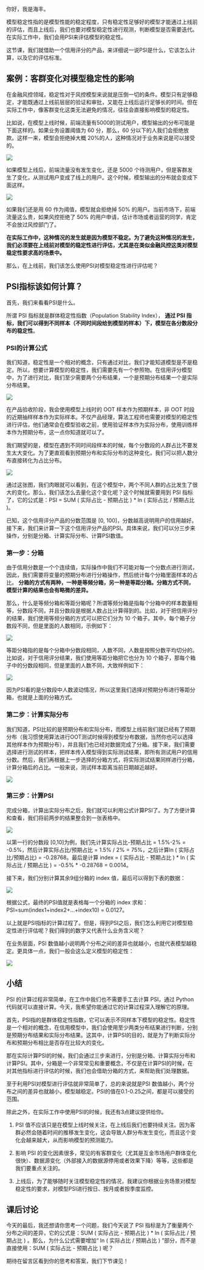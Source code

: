 你好，我是海丰。

模型稳定性指的是模型性能的稳定程度，只有稳定性足够好的模型才能通过上线前的评估，而且上线后，我们也要对模型稳定性进行观测，判断模型是否需要迭代。在实际工作中，我们会用PSI来评估模型的稳定性。

这节课，我们就借助一个信用评分的产品，来详细说一说PSI是什么，它该怎么计算，以及它的评估标准。

## 案例：客群变化对模型稳定性的影响

在金融风控领域，稳定性对于风控模型来说就是压倒一切的条件。模型只有足够稳定，才能既通过上线前层层的验证和审批，又能在上线后运行足够长的时间。但在实际工作中，像客群变化这类无法避免的情况，往往会直接影响模型的稳定性。

比如说，在模型上线时候，前端流量有5000的测试用户，模型输出的分布可能是下面这样的。如果业务设置阈值为 60 分，那么，60 分以下的人我们会拒绝放款。这样一来，模型会拒绝掉大概 20%的人，这种情况对于业务来说是可以接受的。

![](https://static001.geekbang.org/resource/image/ee/10/eeeeb7ec08e77b1429a66b655765f010.jpeg?wh=1920*1080)

如果模型上线后，前端流量没有发生变化，还是 5000 个待测用户，但是客群发生了变化，从测试用户变成了线上的用户。这个时候，模型输出的分布就会变成下面这样。

![](https://static001.geekbang.org/resource/image/88/c5/88e92dc914694a2bf1946120b74917c5.jpeg?wh=1920*1080)

如果我们还是用 60 作为阈值，模型就会拒绝掉 50% 的用户。当前市场下，前端流量这么贵，如果风控拒绝了 50% 的用户申请，估计市场或者运营的同学，肯定不会放过风控部门了。

**在实际工作中，这种情况的发生就是因为模型不稳定。为了避免这种情况的发生，我们必须要在上线前对模型的稳定性进行评估，尤其是在类似金融风控这类对模型稳定性要求高的场景中。**

那么，在上线前，我们该怎么使用PSI对模型稳定性进行评估呢？

## PSI指标该如何计算？

首先，我们来看看PSI是什么。

所谓 PSI 指标就是群体稳定性指数（Population Stability Index）， **通过 PSI 指标，我们可以得到不同样本（不同时间段给到模型的样本）下，模型在各分数段分布的稳定性**。

### PSI的计算公式

我们知道，稳定性是一个相对的概念，只有通过对比，我们才能知道模型是不是稳定。所以，想要计算模型的稳定性，我们需要先有一个参照物。在信用评分模型中，为了进行对比，我们至少需要两个分布结果，一个是预期分布结果一个是实际分布结果。

![](https://static001.geekbang.org/resource/image/c5/9d/c560d8fb1c2160cab3bb86af09ea019d.jpeg?wh=1920*1080)

在产品验收阶段，我会使用模型上线时的 OOT 样本作为预期样本，非 OOT 时段的近期抽样样本作为实际样本。不仅产品经理，算法工程师也需要对模型的稳定性进行评估，他们通常会在模型验收之前，使用验证样本作为实际分布，使用训练样本作为预期分布，这一点你知道就可以了。

我们期望的是，模型在遇到不同时间段样本的时候，每个分数段的人群占比不要发生太大变化。为了更直观看到预期分布和实际分布的这种变化，我们可以把人数分布直接转化为占比分布。

![](https://static001.geekbang.org/resource/image/8a/2e/8a9dcd6ed10de098d517d36821d7ea2e.jpeg?wh=1920*1080)

通过这张图，我们肉眼就可以看到，在这个模型中，两个不同人群的占比发生了很大的变化。那么，我们该怎么去量化这个变化呢？这个时候就需要用到 PSI 指标了，它的公式是：PSI = SUM ( 实际占比 - 预期占比 ) \* ln ( 实际占比 / 预期占比 )。

已知，这个信用评分产品的分数范围是 \[0, 100\]，分数越高说明用户的信用越好。接下来，我们来计算一下这个信用评分产品的PSI。具体来说，我们可以分三步来操作，分别是分箱、计算实际分布、计算PSI数值。

### 第一步：分箱

由于信用分数是一个个连续值，实际操作中我们不可能对每一个分数点进行测试，因此，我们需要将变量的预期分布进行分箱操作，然后统计每个分箱里面样本的占比。 **分箱的方式有两种，一种是等频分箱，另一种是等距分箱。分箱方式不同，模型计算的结果也会有略微的差异。**

那么，什么是等频分箱和等距分箱呢？所谓等频分箱是指每个分箱中的样本数量相等，分数段不同，并且分数段是根据人数占比计算得到的。比如，对于把信用评分的结果，我们使用等频分箱的方式可以把它们分为 10 个箱子。其中，每个箱子分数段不同，但是里面的人数相同，示例如下：

![](https://static001.geekbang.org/resource/image/26/17/26324662429e17f535f0428cb5c0ea17.jpeg?wh=1920*1080)

等距分箱指的是每个分箱中分数段相同，人数不同，人数是按照分数平均切分的。比如说，对于信用评分结果，我们使用等距分箱把它也分为 10 个箱子，那每个箱子中的分数段相同，但是里面的人数不同，大致样例如下：

![](https://static001.geekbang.org/resource/image/32/da/32c0900d84c50fe8dfyy0ee21f0f3cda.jpeg?wh=1920*1080)

因为PSI看的是分数段中人数波动情况，所以这里我们选择对预期分布进行等距分箱，也就是上面的分箱方式。

### 第二步：计算实际分布

我们知道，PSI比较的是预期分布和实际分布，而模型上线前我们就已经有了预期分布（我习惯使用算法进行OOT测试时候得到模型分布数据，当然你也可以选择其他样本作为预期分布），并且我们也已经对数据完成了分箱。接下来，我们需要选择进行测试的样本，把样本传入模型得到实际测试结果，即所有测试用户的信用分数。然后，我们再根据上一步选择的分箱方式，将实际测试结果同样进行分箱，计算分箱后的占比。一般来说，测试样本距离当前日期越近越好。

![](https://static001.geekbang.org/resource/image/3d/64/3d05c5c1ac8950d92b66617140143164.jpeg?wh=1920*1080?wh=1920*1080)

### 第三步：计算PSI

完成分箱，计算出实际分布之后，我们就可以利用公式计算PSI了。为了方便计算和查看，我们将前两步的结果整合到一张表格中。

![](https://static001.geekbang.org/resource/image/3d/64/3d05c5c1ac8950d92b66617140143164.jpeg?wh=1920*1080?wh=1920*1080)

以第一行的分数段 \[0,10\]为例，我们先计算实际占比-预期占比 = 1.5%-2% = -0.5%，然后计算实际占比/预期占比 = 1.5% / 2% = 75%，之后计算ln ( 实际占比/预期占比) = -0.28768。最后是计算 index = ( 实际占比 - 预期占比 ) \* ln ( 实际占比 / 预期占比 ) = -0.5% \* -0.28768 = 0.0014。

接下来，我们分别计算其余9组分箱的 index 值，最后可以得到下表的数据：

![](https://static001.geekbang.org/resource/image/39/e1/39d0abbb51eebb3a9ac5bcbb9a61bbe1.jpeg?wh=1920*1080)

根据公式，最终的PSI值就是表格每一个分箱的 index 求和：PSI=sum(index1+index2+...+index10) = 0.0127。

以上就是PSI指标的计算过程了。但是，得到PSI之后，我们怎么利用它对模型稳定性进行评估呢？我们得到的数字又代表什么业务含义呢？

在业务层面，PSI 数值越小说明两个分布之间的差异也就越小，也就代表模型越稳定。更具体一点，我们一般会这么定义模型的稳定性：

![](https://static001.geekbang.org/resource/image/1f/3b/1fbcbcdb5e47c6085bee1eb185949f3b.jpeg?wh=1920*506)

## 小结

PSI 的计算过程非常简单，在工作中我们也不需要手工去计算 PSI，通过 Python 代码就可以直接计算。今天，我希望你能通过它的计算过程深入理解它的原理。

首先，PSI指的是群体稳定性指数，它可以表示不同样本下模型的稳定性。稳定性是一个相对的概念，在信用模型中，我们会使用至少两类分布结果进行判断，分别是预期分布结果和实际分布结果。这其中，计算PSI的目的，就是为了判断实际分布和预期分布相比是否存在比较大的变化。

那在实际计算PSI的时候，我们会通过三步来进行，分别是分箱、计算实际分布和计算PSI。其中，分箱是一个非常常见和重要概念，不仅是在计算PSI的时候，在对其他指标进行评估的时候，我们也会借助分箱的方式，来帮助我们处理数据。

至于利用PSI对模型进行评估就非常简单了，总的来说就是PSI 数值越小，两个分布之间的差异也就越小，模型越稳定。PSI的值在0.1-0.25之间，都是可以接受的范围。

除此之外，在实际工作中使用PSI的时候，我还有3点建议提供给你。

1. PSI 值不应该只是在模型上线时候关注，在上线后我们也要持续关注。因为客群必然会随着时间的推移发生变化，这会导致人群分布发生变化，而且这个变化会越来越大，从而影响模型的预测能力。

2. 影响 PSI 的变化因素很多，常见的有客群变化（尤其是互金市场用户群体变化很快）、数据源变化（外部接入的数据源停用或者效果下降）等等，这些都是我们要重点关注的。

3. 上线后，为了能够随时关注模型稳定性的情况，我建议你根据业务场景对模型稳定性的要求，对模型PSI进行按日、按月或者按季度监控。


## 课后讨论

今天的最后，我还想请你思考一个问题，我们今天说了 PSI 指标是为了衡量两个分布之间的差异，它的公式是：SUM ( 实际占比 - 预期占比 ) \* ln ( 实际占比 / 预期占比 ) 。那么，为什么公式需要增加“ ln ( 实际占比 / 预期占比 ) ”部分，而不是直接使用：SUM ( 实际占比 - 预期占比 ) 呢？

期待在留言区看到你的思考和答案，我们下节课见！